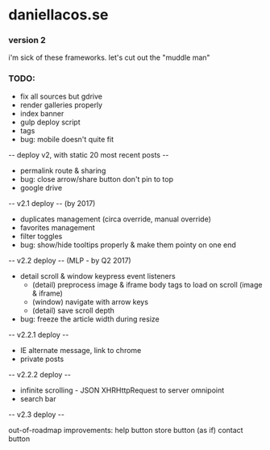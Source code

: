 # daniellacos.se
### version 2

i'm sick of these frameworks. let's cut out the "muddle man"

### TODO:

* fix all sources but gdrive
* render galleries properly
* index banner
* gulp deploy script
* tags
* bug: mobile doesn't quite fit

-- deploy v2, with static 20 most recent posts --

* permalink route & sharing
* bug: close arrow/share button don't pin to top
* google drive

-- v2.1 deploy -- (by 2017)

* duplicates management (circa override, manual override)
* favorites management
* filter toggles
* bug: show/hide tooltips properly & make them pointy on one end

-- v2.2 deploy -- (MLP - by Q2 2017)

* detail scroll & window keypress event listeners
  * (detail) preprocess image & iframe body tags to load on scroll (image & iframe)
  * (window) navigate with arrow keys
  * (detail) save scroll depth
* bug: freeze the article width during resize

-- v2.2.1 deploy --

* IE alternate message, link to chrome
* private posts

-- v2.2.2 deploy --

* infinite scrolling - JSON XHRHttpRequest to server omnipoint
* search bar

-- v2.3 deploy --

out-of-roadmap improvements:
  help button
  store button (as if)
  contact button
